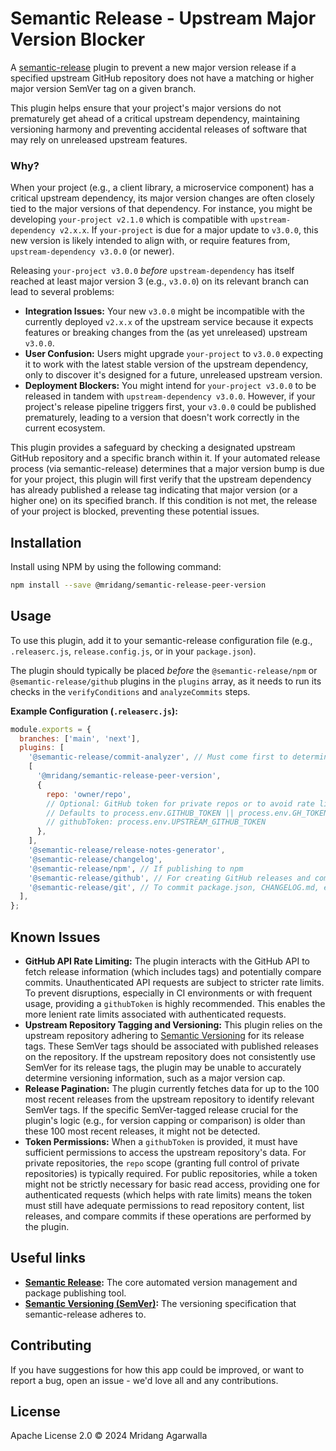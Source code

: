# Semantic Release - Upstream Major Version Blocker

A [semantic-release](https://github.com/semantic-release/semantic-release)
plugin to prevent a new major version release if a specified upstream GitHub
repository does not have a matching or higher major version SemVer tag on a
given branch.

This plugin helps ensure that your project's major versions do not prematurely
get ahead of a critical upstream dependency, maintaining versioning harmony and
preventing accidental releases of software that may rely on unreleased
upstream features.

### Why?

When your project (e.g., a client library, a microservice component) has a
critical upstream dependency, its major version changes are often closely
tied to the major versions of that dependency. For instance, you might be
developing `your-project v2.1.0` which is compatible with
`upstream-dependency v2.x.x`. If `your-project` is due for a major update
to `v3.0.0`, this new version is likely intended to align with, or require
features from, `upstream-dependency v3.0.0` (or newer).

Releasing `your-project v3.0.0` *before* `upstream-dependency` has itself
reached at least major version 3 (e.g., `v3.0.0`) on its relevant branch
can lead to several problems:

-   **Integration Issues:** Your new `v3.0.0` might be incompatible with the
	currently deployed `v2.x.x` of the upstream service because it expects
	features or breaking changes from the (as yet unreleased) upstream
	`v3.0.0`.
-   **User Confusion:** Users might upgrade `your-project` to `v3.0.0` expecting
	it to work with the latest stable version of the upstream dependency,
	only to discover it's designed for a future, unreleased upstream
	version.
-   **Deployment Blockers:** You might intend for `your-project v3.0.0` to be
	released in tandem with `upstream-dependency v3.0.0`. However, if your
	project's release pipeline triggers first, your `v3.0.0` could be
	published prematurely, leading to a version that doesn't work
	correctly in the current ecosystem.

This plugin provides a safeguard by checking a designated upstream GitHub
repository and a specific branch within it. If your automated release process
(via semantic-release) determines that a major version bump is due for your
project, this plugin will first verify that the upstream dependency has
already published a release tag indicating that major version (or a higher
one) on its specified branch. If this condition is not met, the release of
your project is blocked, preventing these potential issues.

## Installation

Install using NPM by using the following command:

```sh
npm install --save @mridang/semantic-release-peer-version
```

## Usage

To use this plugin, add it to your semantic-release configuration file (e.g.,
`.releaserc.js`, `release.config.js`, or in your `package.json`).

The plugin should typically be placed _before_ the `@semantic-release/npm` or
`@semantic-release/github` plugins in the `plugins` array, as it needs to run
its checks in the `verifyConditions` and `analyzeCommits` steps.

**Example Configuration (`.releaserc.js`):**

```javascript
module.exports = {
  branches: ['main', 'next'],
  plugins: [
    '@semantic-release/commit-analyzer', // Must come first to determine release type
    [
      '@mridang/semantic-release-peer-version',
      {
        repo: 'owner/repo',
        // Optional: GitHub token for private repos or to avoid rate limiting
        // Defaults to process.env.GITHUB_TOKEN || process.env.GH_TOKEN
        // githubToken: process.env.UPSTREAM_GITHUB_TOKEN
      },
    ],
    '@semantic-release/release-notes-generator',
    '@semantic-release/changelog',
    '@semantic-release/npm', // If publishing to npm
    '@semantic-release/github', // For creating GitHub releases and comments
    '@semantic-release/git', // To commit package.json, CHANGELOG.md, etc.
  ],
};
```

## Known Issues

-   **GitHub API Rate Limiting:** The plugin interacts with the GitHub API to
	fetch release information (which includes tags) and potentially compare
	commits. Unauthenticated API requests are subject to stricter rate limits.
	To prevent disruptions, especially in CI environments or with frequent
	usage, providing a `githubToken` is highly recommended. This enables the
	more lenient rate limits associated with authenticated requests.
-   **Upstream Repository Tagging and Versioning:** This plugin relies on the
	upstream repository adhering to [Semantic Versioning](https://semver.org/)
	for its release tags. These SemVer tags should be associated with
	published releases on the repository. If the upstream repository does not
	consistently use SemVer for its release tags, the plugin may be unable to
	accurately determine versioning information, such as a major version cap.
-   **Release Pagination:** The plugin currently fetches data for up to the 100
	most recent releases from the upstream repository to identify relevant
	SemVer tags. If the specific SemVer-tagged release crucial for the
	plugin's logic (e.g., for version capping or comparison) is older than
	these 100 most recent releases, it might not be detected.
-   **Token Permissions:** When a `githubToken` is provided, it must have
	sufficient permissions to access the upstream repository's data. For
	private repositories, the `repo` scope (granting full control of private
	repositories) is typically required. For public repositories, while a token
	might not be strictly necessary for basic read access, providing one for
	authenticated requests (which helps with rate limits) means the token
	must still have adequate permissions to read repository content, list
	releases, and compare commits if these operations are performed by the
	plugin.

## Useful links

- **[Semantic Release](https://github.com/semantic-release/semantic-release):**
  The core automated version management and package publishing tool.
- **[Semantic Versioning (SemVer)](https://semver.org/):** The versioning
  specification that semantic-release adheres to.

## Contributing

If you have suggestions for how this app could be improved, or
want to report a bug, open an issue - we'd love all and any
contributions.

## License

Apache License 2.0 © 2024 Mridang Agarwalla

